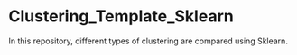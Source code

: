 # Clustering_Template_Sklearn
In this repository, different types of clustering are compared using Sklearn.
